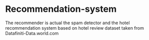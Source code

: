 # Recommendation-system
The recommender is actual the spam detector and the hotel recommendation system based on hotel review dataset taken from Datafiniti-Data.world.com
